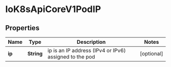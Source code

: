 
# IoK8sApiCoreV1PodIP

## Properties
Name | Type | Description | Notes
------------ | ------------- | ------------- | -------------
**ip** | **String** | ip is an IP address (IPv4 or IPv6) assigned to the pod |  [optional]



